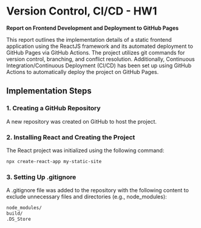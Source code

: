 
# Version Control, CI/CD - HW1

**Report on Frontend Development and Deployment to GitHub Pages**

This report outlines the implementation details of a static frontend application using the ReactJS framework and its automated deployment to GitHub Pages via GitHub Actions. The project utilizes git commands for version control, branching, and conflict resolution. Additionally, Continuous Integration/Continuous Deployment (CI/CD) has been set up using GitHub Actions to automatically deploy the project on GitHub Pages.

## Implementation Steps

### 1. Creating a GitHub Repository
A new repository was created on GitHub to host the project.

### 2. Installing React and Creating the Project
The React project was initialized using the following command:

```bash
npx create-react-app my-static-site
```

### 3. Setting Up .gitignore
A .gitignore file was added to the repository with the following content to exclude unnecessary files and directories (e.g., node_modules):

```bash
node_modules/
build/
.DS_Store
```
